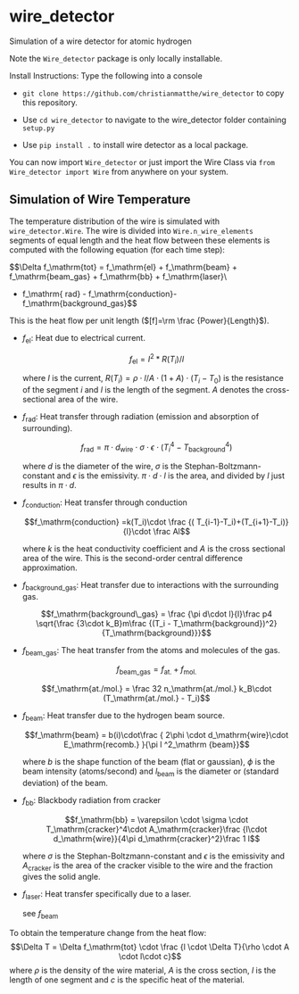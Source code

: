 # wire_detector

Simulation of a wire detector for atomic hydrogen

Note the `Wire_detector` package is only locally installable. 

Install Instructions: Type the following into a console

- `git clone https://github.com/christianmatthe/wire_detector` to copy this repository.

- Use `cd wire_detector` to navigate to the wire_detector folder containing `setup.py`

- Use `pip install .` to install wire detector as a local package.

You can now import `Wire_detector` or just import the Wire Class via  `from Wire_detector import Wire` from anywhere on your system.

## Simulation of Wire Temperature

The temperature distribution of the wire is simulated with `wire_detector.Wire`. The wire is divided into `Wire.n_wire_elements` segments of equal length and the heat flow between these elements is computed with the following equation (for each time step):

$$\Delta f_\mathrm{tot} = f_\mathrm{el} + f_\mathrm{beam} + f_\mathrm{beam\_gas} + f_\mathrm{bb}  + f_\mathrm{laser}\\
- f_\mathrm{ rad} - f_\mathrm{conduction}-f_\mathrm{background\_gas}$$

This is the heat flow per unit length ($[f]=\rm \frac {Power}{Length}$).

- $f_\mathrm{el}$: Heat due to electrical current.
    
    $$f_\mathrm{el} = I^2 *R(T_i) / l$$
    
    where $I$ is the current, $R(T_i) = \rho\cdot l/A \cdot (1+ A)\cdot(T_i-T_0)$ is the resistance of the segment $i$ and $l$ is the length of the segment. $A$ denotes the cross-sectional area of the wire.
    
- $f_\mathrm{rad}$: Heat transfer through radiation (emission and absorption of surrounding).
    
    $$f_\mathrm{rad} = \pi\cdot  d_\mathrm{wire}\cdot  \sigma\cdot \epsilon \cdot (T_i^4 -T_\mathrm{background}^4)$$
    
    where $d$ is the diameter of the wire, $\sigma$ is the Stephan-Boltzmann-constant and $\epsilon$ is the emissivity. $\pi\cdot d\cdot l$ is the area, and divided by $l$ just results in $\pi \cdot d$.
    
- $f_\mathrm{conduction}$: Heat transfer through conduction
    
    $$f_\mathrm{conduction} =k(T_i)\cdot  \frac {( T_{i-1}-T_i)+(T_{i+1}-T_i)}{l}\cdot \frac Al$$
    
    where $k$ is the heat conductivity coefficient and $A$ is the cross sectional area of the wire. This is the second-order central difference approximation.
    
- $f_\mathrm{background\_gas}$: Heat transfer due to interactions with the surrounding gas.
    
    $$f_\mathrm{background\_gas} = \frac {\pi d\cdot l}{l}\frac p4 \sqrt{\frac {3\cdot k_B}m\frac {(T_i - T_\mathrm{background})^2}{T_\mathrm{background}}}$$ 
    
- $f_\mathrm{beam\_gas}$:  The heat transfer from the atoms and molecules of the gas.

    $$f_\mathrm{beam\_gas} = f_\mathrm{at.} + f_\mathrm{mol.}$$

    $$f_\mathrm{at./mol.} = \frac 32 n_\mathrm{at./mol.} k_B\cdot  (T_\mathrm{at./mol.} - T_i)$$


- $f_\mathrm{beam}$: Heat transfer due to the hydrogen beam source.
    
    $$f_\mathrm{beam} = b(i)\cdot\frac { 2\phi \cdot d_\mathrm{wire}\cdot E_\mathrm{recomb.} }{\pi l ^2_\mathrm {beam}}$$
    
    where $b$ is the shape function of the beam (flat or gaussian), $\phi$ is the beam intensity (atoms/second) and $l_\mathrm{beam}$ is the diameter or (standard deviation) of the beam.
    
- $f_\mathrm{bb}$: Blackbody radiation from cracker
    
    $$f_\mathrm{bb} = \varepsilon \cdot \sigma \cdot T_\mathrm{cracker}^4\cdot A_\mathrm{cracker}\frac {l\cdot d_\mathrm{wire}}{4\pi d_\mathrm{cracker}^2}\frac 1 l$$
    
    where $\sigma$ is the Stephan-Boltzmann-constant and $\epsilon$ is the emissivity and $A_\mathrm{cracker}$ is the area of the cracker visible to the wire and the fraction gives the solid angle.
    
- $f_\mathrm{laser}$: Heat transfer specifically due to a laser.
    
    see $f_\mathrm{beam}$

To obtain the temperature change from the heat flow:
$$\Delta T = \Delta f_\mathrm{tot} \cdot \frac {l \cdot \Delta T}{\rho \cdot A \cdot l\cdot c}$$
where $\rho$ is the density of the wire material, $A$ is the cross section, $l$ is the length of one segment and $c$ is the specific heat of the material. 